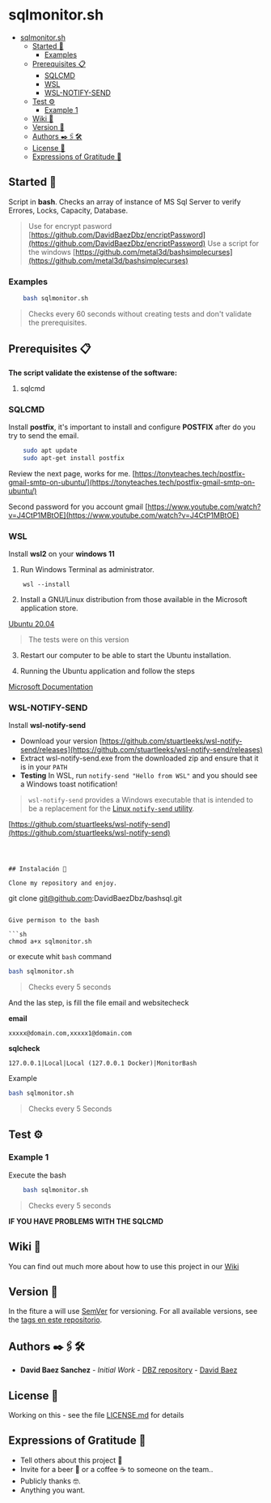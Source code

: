 # sqlmonitor.sh


- [sqlmonitor.sh](#sqlmonitorsh)
  - [Started 🚀](#started-)
    - [Examples](#examples)
  - [Prerequisites 📋](#prerequisites-)
    - [SQLCMD](#sqlcmd)
    - [WSL](#wsl)
    - [WSL-NOTIFY-SEND](#wsl-notify-send)
  - [Test ⚙️](#test-️)
    - [Example 1](#example-1)
  - [Wiki 📖](#wiki-)
  - [Version 📌](#version-)
  - [Authors ✒️🖇️🛠️](#authors-️️️)
  - [License 📄](#license-)
  - [Expressions of Gratitude 🎁](#expressions-of-gratitude-)

## Started 🚀

Script in **bash**. Checks an array of instance of MS Sql Server to verify Errores, Locks, Capacity, Database.


> Use for encrypt pasword [https://github.com/DavidBaezDbz/encriptPassword](https://github.com/DavidBaezDbz/encriptPassword)
> Use a script for the windows [https://github.com/metal3d/bashsimplecurses](https://github.com/metal3d/bashsimplecurses)

### Examples

```sh
    bash sqlmonitor.sh 
```
> Checks every 60 seconds without creating tests and don't validate the prerequisites.





## Prerequisites 📋

**The script validate the existense of the software:**

1. sqlcmd




### SQLCMD

Install **postfix**,  it's important to install and configure **POSTFIX** after do you try to send the email.

```sh
    sudo apt update
    sudo apt-get install postfix
```

Review the next page, works for me. [https://tonyteaches.tech/postfix-gmail-smtp-on-ubuntu/](https://tonyteaches.tech/postfix-gmail-smtp-on-ubuntu/)

Second password for you account gmail [https://www.youtube.com/watch?v=J4CtP1MBtOE](https://www.youtube.com/watch?v=J4CtP1MBtOE)


### WSL

Install **wsl2** on your **windows 11**

1. Run Windows Terminal as administrator.

```
    wsl --install
```
2. Install a GNU/Linux distribution from those available in the Microsoft application store.

[Ubuntu 20.04](https://apps.microsoft.com/store/detail/ubuntu-2204-lts/9PN20MSR04DW?hl=es-co&gl=CO)
> The tests were on this version

3. Restart our computer to be able to start the Ubuntu installation.

4. Running the Ubuntu application and follow the steps

[Microsoft Documentation](https://docs.microsoft.com/es-es/windows/wsl/install)


### WSL-NOTIFY-SEND

Install **wsl-notify-send**

- Download your version [https://github.com/stuartleeks/wsl-notify-send/releases](https://github.com/stuartleeks/wsl-notify-send/releases)
- Extract wsl-notify-send.exe from the downloaded zip and ensure that it is in your `PATH`
- **Testing** In WSL, run `notify-send "Hello from WSL"` and you should see a Windows toast notification!

> `wsl-notify-send` provides a Windows executable that is intended to be a replacement for the [Linux `notify-send` utility](https://ss64.com/bash/notify-send.html).

[https://github.com/stuartleeks/wsl-notify-send](https://github.com/stuartleeks/wsl-notify-send)

```



## Instalación 🔧

Clone my repository and enjoy.

```
git clone git@github.com:DavidBaezDbz/bashsql.git
```

Give permison to the bash

```sh
chmod a+x sqlmonitor.sh
```
or execute whit `bash` command

```sh
bash sqlmonitor.sh 
```
> Checks every 5 seconds 

And the las step, is fill the file email and websitecheck

**email**
```
xxxxx@domain.com,xxxxx1@domain.com
```
**sqlcheck**
```
127.0.0.1|Local|Local (127.0.0.1 Docker)|MonitorBash
```

Example

```sh
bash sqlmonitor.sh 
```
> Checks every 5 Seconds
> 

## Test ⚙️

### Example 1

Execute the bash

```sh
    bash sqlmonitor.sh 
```
> Checks every 5 seconds 


**IF YOU HAVE PROBLEMS WITH THE SQLCMD**




## Wiki 📖

You can find out much more about how to use this project in our [Wiki](https://github.com/DavidBaezDbz/sqlmonitor.sh/wiki)

## Version 📌

In the fiture a will use [SemVer](http://semver.org/) for versioning. For all available versions, see the [tags en este repositorio](https://github.com/DavidBaezDbz/sqlmonitor.sh/tags).

## Authors ✒️🖇️🛠️


* **David Baez Sanchez** - *Initial Work* - [DBZ repository](https://github.com/DavidBaezDbz) - [David Baez](https://davidbaezdbz.github.io/)


## License 📄

Working on this  - see the file [LICENSE.md](LICENSE.md) for details

## Expressions of Gratitude 🎁

* Tell others about this project 📢
* Invite for a beer 🍺 or a coffee ☕ to someone on the team.. 
* Publicly thanks 🤓.
* Anything you want.
